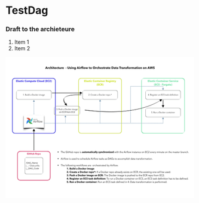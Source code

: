 # TestDag
### Draft to the archieteure

1. Item 1
1. Item 2






![This is a test image](/airflow_v3.png)

